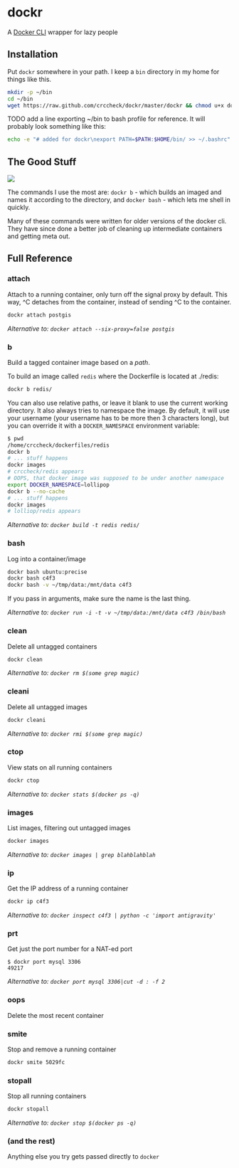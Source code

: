 dockr
=====

A [Docker CLI] wrapper for lazy people

  [Docker CLI]: https://docker.readthedocs.org/en/docs/commandline/cli/


Installation
------------

Put `dockr` somewhere in your path. I keep a `bin` directory in my home for
things like this.

```bash
mkdir -p ~/bin
cd ~/bin
wget https://raw.github.com/crccheck/dockr/master/dockr && chmod u+x dockr
```

TODO add a line exporting ~/bin to bash profile for reference. It will
probably look something like this:

```bash
echo -e "# added for dockr\nexport PATH=$PATH:$HOME/bin/ >> ~/.bashrc"
```

The Good Stuff
--------------
![](http://deadhomersociety.files.wordpress.com/2010/05/luckycharms.png)

The commands I use the most are: `dockr b` - which builds an imaged and names
it according to the directory, and `docker bash` - which lets me shell in
quickly.

Many of these commands were written for older versions of the docker cli. They
have since done a better job of cleaning up intermediate containers and getting
meta out.


Full Reference
--------------

### attach

Attach to a running container, only turn off the signal proxy by default. This
way, ^C detaches from the container, instead of sending ^C to the container.

```bash
dockr attach postgis
```

*Alternative to: `docker attach --six-proxy=false postgis`*

### b

Build a tagged container image based on a *path*.

To build an image called `redis` where the Dockerfile is located at ./redis:

```bash
dockr b redis/
```

You can also use relative paths, or leave it blank to use the current working
directory. It also always tries to namespace the image. By default, it will use
your username (your username has to be more then 3 characters long), but you
can override it with a `DOCKER_NAMESPACE` environment variable:

```bash
$ pwd
/home/crccheck/dockerfiles/redis
dockr b
# ... stuff happens
dockr images
# crccheck/redis appears
# OOPS, that docker image was supposed to be under another namespace
export DOCKER_NAMESPACE=lollipop
dockr b --no-cache
# ... stuff happens
dockr images
# lolliop/redis appears
```

*Alternative to: `docker build -t redis redis/`*

### bash

Log into a container/image

```bash
dockr bash ubuntu:precise
dockr bash c4f3
dockr bash -v ~/tmp/data:/mnt/data c4f3
```

If you pass in arguments, make sure the name is the last thing.

*Alternative to: `docker run -i -t -v ~/tmp/data:/mnt/data c4f3 /bin/bash`*

### clean

Delete all untagged containers

```bash
dockr clean
```

*Alternative to: `docker rm $(some grep magic)`*

### cleani

Delete all untagged images

```bash
dockr cleani
```

*Alternative to: `docker rmi $(some grep magic)`*

### ctop

View stats on all running containers

```bash
dockr ctop
```

*Alternative to: `docker stats $(docker ps -q)`*

### images

List images, filtering out untagged images

```bash
docker images
```

*Alternative to: `docker images | grep blahblahblah`*

### ip

Get the IP address of a running container

```bash
dockr ip c4f3
```

*Alternative to: `docker inspect c4f3 | python -c 'import antigravity'`*

### prt

Get just the port number for a NAT-ed port

    $ dockr port mysql 3306
    49217

*Alternative to: `docker port mysql 3306|cut -d : -f 2`*

### oops

Delete the most recent container

### smite

Stop and remove a running container

```bash
dockr smite 5029fc
```

### stopall

Stop all running containers

```bash
dockr stopall
```

*Alternative to: `docker stop $(docker ps -q)`*

### (and the rest)

Anything else you try gets passed directly to `docker`
